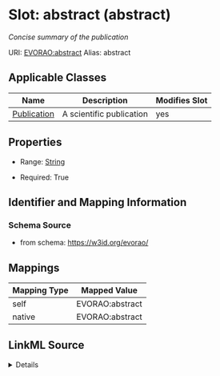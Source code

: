 

# Slot: abstract (abstract) 


_Concise summary of the publication_





URI: [EVORAO:abstract](https://w3id.org/evorao/abstract)
Alias: abstract

<!-- no inheritance hierarchy -->





## Applicable Classes

| Name | Description | Modifies Slot |
| --- | --- | --- |
| [Publication](Publication.md) | A scientific publication |  yes  |







## Properties

* Range: [String](String.md)

* Required: True





## Identifier and Mapping Information







### Schema Source


* from schema: https://w3id.org/evorao/




## Mappings

| Mapping Type | Mapped Value |
| ---  | ---  |
| self | EVORAO:abstract |
| native | EVORAO:abstract |




## LinkML Source

<details>
```yaml
name: abstract
description: Concise summary of the publication
title: abstract
from_schema: https://w3id.org/evorao/
rank: 1000
alias: abstract
domain_of:
- Publication
range: string
required: true
multivalued: false

```
</details>